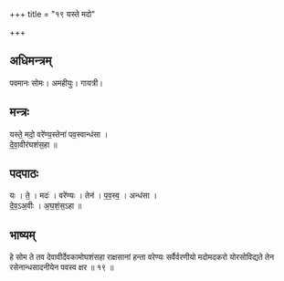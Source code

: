 +++
title = "१९ यस्ते मदो"

+++
## अधिमन्त्रम्
पवमानः सोमः। अमहीयुः। गायत्री।

## मन्त्रः
यस्ते॒ मदो॒ वरे॑ण्य॒स्तेना॑ पव॒स्वान्ध॑सा ।  
दे॒वा॒वीर॑घशंस॒हा ॥

## पदपाठः
यः । ते॒ । मदः॑ । वरे॑ण्यः । तेन॑ । प॒व॒स्व॒ । अन्ध॑सा ।  
दे॒व॒ऽअ॒वीः । अ॒घ॒शं॒स॒ऽहा ॥

## भाष्यम्
हे सोम ते तव देवावीर्देवकामोघशंसहा राक्षसानां हन्ता वरेण्यः सर्वैर्वरणीयो मदोमदकरो योरसोविद्यते तेन रसेनान्धसादनीयेन पवस्व क्षर ॥ १९ ॥